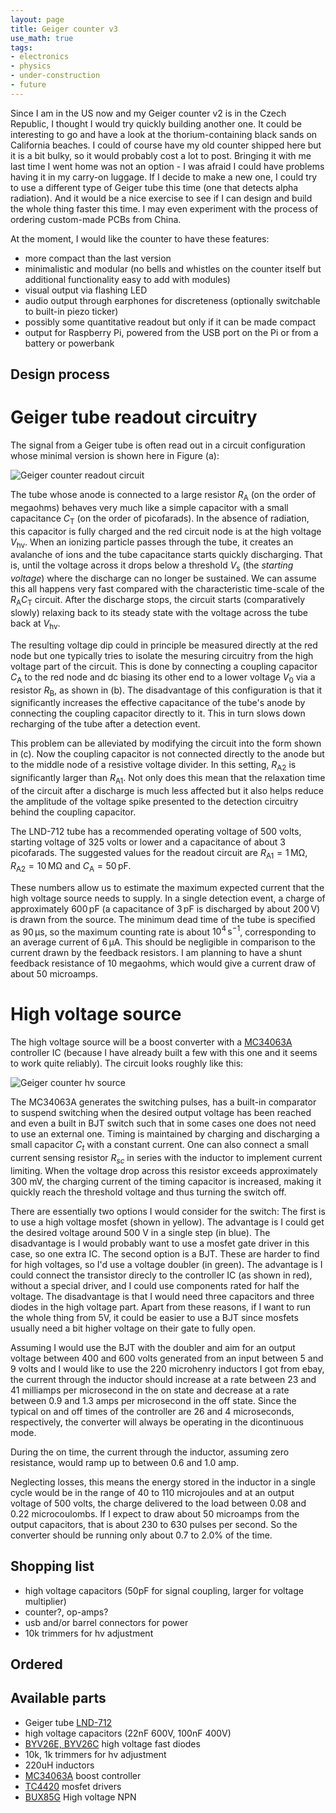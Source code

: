 ```yaml
---
layout: page
title: Geiger counter v3
use_math: true
tags:
- electronics
- physics
- under-construction
- future
---
```


Since I am in the US now and my Geiger counter v2 is in the Czech Republic, I thought I would try quickly building another one. It could be interesting to go and have a look at the thorium-containing black sands on California beaches. I could of course have my old counter shipped here but it is a bit bulky, so it would probably cost a lot to post. Bringing it with me last time I went home was not an option - I was afraid I could have problems having it in my carry-on luggage. If I decide to make a new one, I could try to use a different type of Geiger tube this time (one that detects alpha radiation). And it would be a nice exercise to see if I can design and build the whole thing faster this time. I may even experiment with the process of ordering custom-made PCBs from China.

At the moment, I would like the counter to have these features:
- more compact than the last version
- minimalistic and modular (no bells and whistles on the counter itself but additional functionality easy to add with modules)
- visual output via flashing LED
- audio output through earphones for discreteness (optionally switchable to built-in piezo ticker)
- possibly some quantitative readout but only if it can be made compact
- output for Raspberry Pi, powered from the USB port on the Pi or from a battery or powerbank

## Design process

# Geiger tube readout circuitry

The signal from a Geiger tube is often read out in a circuit configuration whose minimal version is shown here in Figure (a):

![Geiger counter readout circuit]({{site.url}}/assets/pic-geiger-readout.jpg)

The tube whose anode is connected to a large resistor $R_{\mathrm{A}}$ (on the order of megaohms) behaves very much like a simple capacitor with a small capacitance $C_{\mathrm{T}}$ (on the order of picofarads). In the absence of radiation, this capacitor is fully charged and the red circuit node is at the high voltage $V_{\mathrm{hv}}$. When an ionizing particle passes through the tube, it creates an avalanche of ions and the tube capacitance starts quickly discharging. That is, until the voltage across it drops below a threshold $V_{\mathrm{s}}$ (the _starting voltage_) where the discharge can no longer be sustained. We can assume this all happens very fast compared with the characteristic time-scale of the $R_{\mathrm{A}}C_{\mathrm{T}}$ circuit. After the discharge stops, the circuit starts (comparatively slowly) relaxing back to its steady state with the voltage across the tube back at $V_{\mathrm{hv}}$.

The resulting voltage dip could in principle be measured directly at the red node but one typically tries to isolate the mesuring circuitry from the high voltage part of the circuit. This is done by connecting a coupling capacitor $C_{\mathrm{A}}$ to the red node and dc biasing its other end to a lower voltage $V_0$ via a resistor $R_{\mathrm{B}}$, as shown in (b). The disadvantage of this configuration is that it significantly increases the effective capacitance of the tube's anode by connecting the coupling capacitor directly to it. This in turn slows down recharging of the tube after a detection event. 

This problem can be alleviated by modifying the circuit into the form shown in (c). Now the coupling capacitor is not connected directly to the anode but to the middle node of a resistive voltage divider. In this setting, $R_{\mathrm{A}2}$ is significantly larger than $R_{\mathrm{A}1}$. Not only does this mean that the relaxation time of the circuit after a discharge is much less affected but it also helps reduce the amplitude of the voltage spike presented to the detection circuitry behind the coupling capacitor.



The LND-712 tube has a recommended operating voltage of 500 volts, starting voltage of 325 volts or lower and a capacitance of about 3 picofarads. The suggested values for the readout circuit are $R_{\mathrm{A}1} = 1\,\mathrm{M\Omega}$, $R_{\mathrm{A}2} = 10\,\mathrm{M\Omega}$ and $C_{\mathrm{A}} = 50\,\mathrm{pF}$.

These numbers allow us to estimate the maximum expected current that the high voltage source needs to supply. In a single detection event, a charge of approximately $600\,\mathrm{pF}$ (a capacitance of $3\,\mathrm{pF}$ is discharged by about $200\,\mathrm{V}$) is drawn from the source. The minimum dead time of the tube is specified as $90\,\mathrm{\mu s}$, so the maximum counting rate is about $10^4\,\mathrm{s}^{-1}$, corresponding to an average current of $6\,\mathrm{\mu A}$. This should be negligible in comparison to the current drawn by the feedback resistors. I am planning to have a shunt feedback resistance of 10 megaohms, which would give a current draw of about 50 microamps.

# High voltage source

The high voltage source will be a boost converter with a [MC34063A]({{site.url}}/assets/datasheets/MC34063A.pdf) controller IC (because I have already built a few with this one and it seems to work quite reliably). The circuit looks roughly like this:

![Geiger counter hv source]({{site.url}}/assets/pic-geiger-hvsource.jpg)

The MC34063A generates the switching pulses, has a built-in comparator to suspend switching when the desired output voltage has been reached and even a built in BJT switch such that in some cases one does not need to use an external one. Timing is maintained by charging and discharging a small capacitor $C_t$ with a constant current. One can also connect a small current sensing resistor $R_{sc}$ in series with the inductor to implement current limiting. When the voltage drop across this resistor exceeds approximately 300 mV, the charging current of the timing capacitor is increased, making it quickly reach the threshold voltage and thus turning the switch off.

There are essentially two options I would consider for the switch: The first is to use a high voltage mosfet (shown in yellow). The advantage is I could get the desired voltage around 500 V in a single step (in blue). The disadvantage is I would probably want to use a mosfet gate driver in this case, so one extra IC. The second option is a BJT. These are harder to find for high voltages, so I'd use a voltage doubler (in green). The advantage is I could connect the transistor direcly to the controller IC (as shown in red), without a special driver, and I could use components rated for half the voltage. The disadvantage is that I would need three capacitors and three diodes in the high voltage part. Apart from these reasons, if I want to run the whole thing from 5V, it could be easier to use a BJT since mosfets usually need a bit higher voltage on their gate to fully open.

Assuming I would use the BJT with the doubler and aim for an output voltage between 400 and 600 volts generated from an input between 5 and 9 volts and I would like to use the 220 microhenry inductors I got from ebay, the current through the inductor should increase at a rate between 23 and 41 milliamps per microsecond in the on state and decrease at a rate between 0.9 and 1.3 amps per microsecond in the off state. Since the typical on and off times of the controller are 26 and 4 microseconds, respectively, the converter will always be operating in the dicontinuous mode.

During the on time, the current through the inductor, assuming zero resistance, would ramp up to between 0.6 and 1.0 amp.

Neglecting losses, this means the energy stored in the inductor in a single cycle would be in the range of 40 to 110 microjoules and at an output voltage of 500 volts, the charge delivered to the load between 0.08 and 0.22 microcoulombs. If I expect to draw about 50 microamps from the output capacitors, that is about 230 to 630 pulses per second. So the converter should be running only about 0.7 to 2.0% of the time.

## Shopping list

- high voltage capacitors (50pF for signal coupling, larger for voltage multiplier)
- counter?, op-amps?
- usb and/or barrel connectors for power
- 10k trimmers for hv adjustment

## Ordered

## Available parts

- Geiger tube [LND-712]({{site.url}}/assets/datasheets/LND712.pdf)
- high voltage capacitors (22nF 600V, 100nF 400V) 
- [BYV26E, BYV26C]({{site.url}}/assets/datasheets/BYV26.pdf) high voltage fast diodes
- 10k, 1k trimmers for hv adjustment
- 220uH inductors
- [MC34063A]({{site.url}}/assets/datasheets/MC34063A.pdf) boost controller
- [TC4420]({{site.url}}/assets/datasheets/TC4420.pdf) mosfet drivers
- [BUX85G]({{site.url}}/assets/datasheets/BUX85.pdf) High voltage NPN




